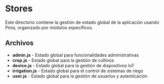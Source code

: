# Stores

Este directorio contiene la gestión de estado global de la aplicación usando Pinia, organizado por módulos específicos.

## Archivos

- **admin.js** - Estado global para funcionalidades administrativas
- **crop.js** - Estado global para la gestión de cultivos
- **device.js** - Estado global para la gestión de dispositivos IoT
- **irrigation.js** - Estado global para el control de sistemas de riego
- **user.js** - Estado global para la gestión de usuarios y autenticación
